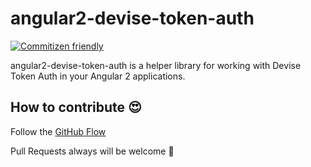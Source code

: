 # angular2-devise-token-auth
[![Commitizen friendly](https://img.shields.io/badge/commitizen-friendly-brightgreen.svg)](http://commitizen.github.io/cz-cli/)

angular2-devise-token-auth is a helper library for working with Devise Token Auth in your Angular 2 applications.

## How to contribute :heart_eyes:

Follow the [GitHub Flow](https://guides.github.com/introduction/flow/)

Pull Requests always will be welcome :metal:


